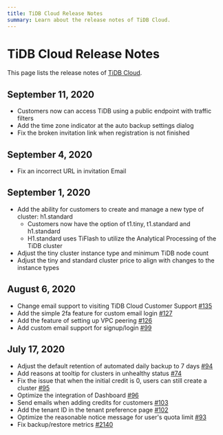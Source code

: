 ```yaml
---
title: TiDB Cloud Release Notes
summary: Learn about the release notes of TiDB Cloud.
---
```


# TiDB Cloud Release Notes

This page lists the release notes of [TiDB Cloud](https://pingcap.com/products/tidbcloud).


## September 11, 2020

* Customers now can access TiDB using a public endpoint with traffic filters
* Add the time zone indicator at the auto backup settings dialog
* Fix the broken invitation link when registration is not finished

## September 4, 2020

* Fix an incorrect URL in invitation Email

## September 1, 2020

* Add the ability for customers to create and manage a new type of cluster: h1.standard
  * Customers now have the option of t1.tiny, t1.standard and h1.standard
  * H1.standard uses TiFlash to utilize the Analytical Processing of the TiDB cluster
* Adjust the tiny cluster instance type and minimum TiDB node count
* Adjust the tiny and standard cluster price to align with changes to the instance types

## August 6, 2020

* Change email support to visiting TiDB Cloud Customer Support [#135](https://github.com/pingcap/dbaas-docs/issues/135)
* Add the simple 2fa feature for custom email login [#127](https://github.com/pingcap/dbaas-docs/issues/127)
* Add the feature of setting up VPC peering [#126](https://github.com/pingcap/dbaas-docs/issues/126)
* Add custom email support for signup/login [#99](https://github.com/pingcap/dbaas-docs/issues/99)

## July 17, 2020

* Adjust the default retention of automated daily backup to 7 days [#94](https://github.com/pingcap/dbaas-docs/issues/94)
* Add reasons at tooltip for clusters in unhealthy status [#74](https://github.com/pingcap/dbaas-docs/issues/74)
* Fix the issue that when the initial credit is 0, users can still create a cluster [#95](https://github.com/pingcap/dbaas-docs/issues/95)
* Optimize the integration of Dashboard [#96](https://github.com/pingcap/dbaas-docs/issues/96)
* Send emails when adding credits for customers [#103](https://github.com/pingcap/dbaas-docs/issues/103)
* Add the tenant ID in the tenant preference page [#102](https://github.com/pingcap/dbaas-docs/issues/102)
* Optimize the reasonable notice message for user's quota limit [#93](https://github.com/pingcap/dbaas-docs/issues/93)
* Fix backup/restore metrics [#2140](https://github.com/pingcap/dbaas/pull/2140)

